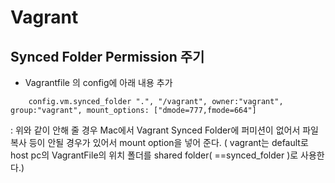 # Vagrant 

## Synced Folder Permission 주기

 - Vagrantfile 의 config에 아래 내용 추가

```
	config.vm.synced_folder ".", "/vagrant", owner:"vagrant", group:"vagrant", mount_options: ["dmode=777,fmode=664"]
```
  : 위와 같이 안해 줄 경우 Mac에서 Vagrant Synced Folder에 퍼미션이 없어서 파일 복사 등이 안될 경우가 있어서 mount option을 넣어 준다.
    ( vagrant는 default로 host pc의 VagrantFile의 위치 폴더를 shared folder( ==synced_folder )로 사용한다.)